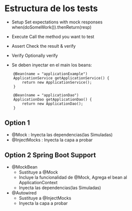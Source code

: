 # Estructura de los tests
- Setup         Set expectations with mock responses       when(doSomeWork()).thenReturn(resp)
- Execute       Call the method you want to test    
- Assert        Check the result & verify
- Verify        Optionally verify 

- Se deben inyectar en el main los beans:
```
	@Bean(name = "applicationExample")
	ApplicationService getApplicationService() {
		return new ApplicationService();
	}

	@Bean(name = "applicationDao")
	ApplicationDao getApplicationDao() {
		return new ApplicationDao();
	}
```
## Option 1
- @Mock        : Inyecta las dependencias(las Simuladas)
- @InjectMocks : Inyecta la capa a probar

## Option 2  Spring Boot Support
- @MockBean
  - Sustituye a @Mock
  - Incluye la funcionalidad de @Mock, Agrega el bean al ApplicationContext
  - Inyecta las dependencias(las Simuladas)
- @Autowired      
  - Sustituye a @InjectMocks
  - Inyecta la capa a probar


